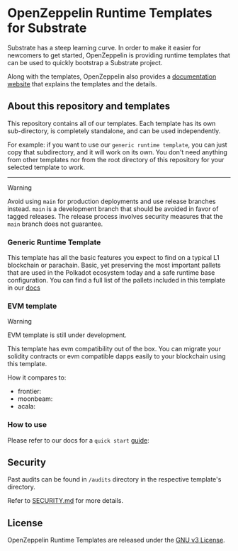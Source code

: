 # OpenZeppelin Runtime Templates for Substrate

Substrate has a steep learning curve. In order to make it easier for newcomers to get started, OpenZeppelin is providing runtime templates that can be used to quickly bootstrap a Substrate project.

Along with the templates, OpenZeppelin also provides a [documentation website](https://docs.openzeppelin.com/substrate-runtimes) that explains the templates and the details.

## About this repository and templates

This repository contains all of our templates. Each template has its own sub-directory, is completely standalone, and can be used independently.

For example: if you want to use our `generic runtime template`, you can just copy that subdirectory, and it will work on its own. You don't need anything from other templates nor from the root directory of this repository for your selected template to work.

---
> [!WARNING]
> Avoid using `main` for production deployments and use release branches instead. `main` is a development branch that should be avoided in favor of tagged releases. The release process involves security measures that the `main` branch does not guarantee.
### Generic Runtime Template

This template has all the basic features you expect to find on a typical L1 blockchain or parachain. Basic, yet preserving the most important pallets that are used in the Polkadot ecosystem today and a safe runtime base configuration.
You can find a full list of the pallets included in this template in our [docs](https://docs.openzeppelin.com/substrate-runtimes/1.0.0/)


### EVM template

> [!WARNING]
> EVM template is still under development.

This template has evm compatibility out of the box. You can migrate your solidity contracts or evm compatible dapps easily to your blockchain using this template.


How it compares to:
- frontier:
- moonbeam:
- acala:


### How to use

Please refer to our docs for a `quick start` [guide](https://docs.openzeppelin.com/substrate-runtimes/):

## Security

Past audits can be found in `/audits` directory in the respective template's directory.

Refer to [SECURITY.md](SECURITY.md) for more details.

## License

OpenZeppelin Runtime Templates are released under the [GNU v3 License](LICENSE).










